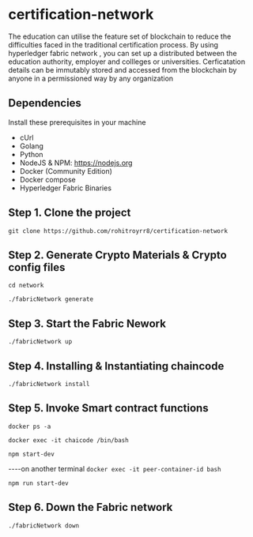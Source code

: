 # certification-network
The education can utilise the feature set of blockchain to reduce the difficulties faced in the traditional certification process. By using hyperledger fabric network , you can set up a distributed between the education authority, employer and collleges or universities. Cerficatation details can be immutably stored and accessed from the blockchain by anyone in a permissioned way by any organization

## Dependencies
Install these prerequisites in your machine
- cUrl
- Golang
- Python
- NodeJS & NPM: https://nodejs.org
- Docker (Community Edition)
- Docker compose
- Hyperledger Fabric Binaries

## Step 1. Clone the project
`git clone https://github.com/rohitroyrr8/certification-network`

## Step 2. Generate Crypto Materials & Crypto config files
`cd network`

`./fabricNetwork generate`

## Step 3. Start the Fabric Nework
`./fabricNetwork up`

## Step 4. Installing & Instantiating chaincode
`./fabricNetwork install`

## Step 5. Invoke Smart contract functions 
`docker ps -a`

`docker exec -it chaicode /bin/bash`

`npm start-dev`

----on another terminal
`docker exec -it peer-container-id bash`

`npm run start-dev`

## Step 6. Down the Fabric network
`./fabricNetwork down`
